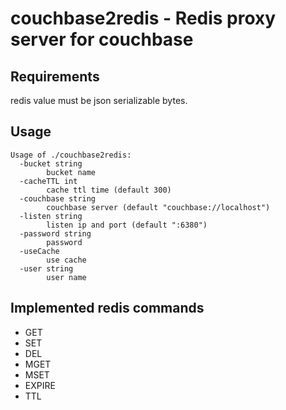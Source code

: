 
# couchbase2redis - Redis proxy server for couchbase

## Requirements

redis value must be json serializable bytes.

## Usage

```
Usage of ./couchbase2redis:
  -bucket string
    	bucket name
  -cacheTTL int
    	cache ttl time (default 300)
  -couchbase string
    	couchbase server (default "couchbase://localhost")
  -listen string
    	listen ip and port (default ":6380")
  -password string
    	password
  -useCache
    	use cache
  -user string
    	user name
```

## Implemented redis commands

* GET
* SET
* DEL
* MGET
* MSET
* EXPIRE
* TTL
